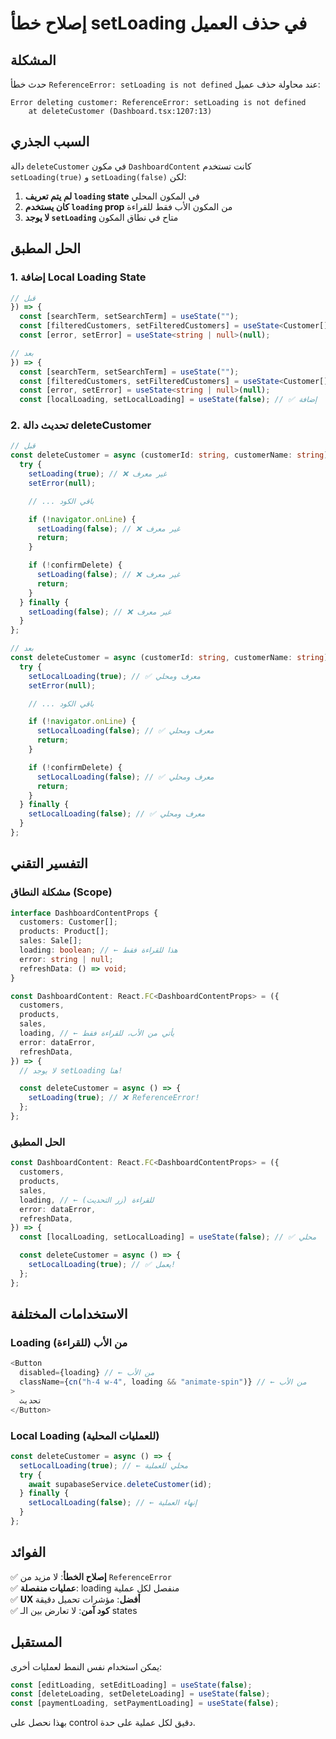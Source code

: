 # إصلاح خطأ setLoading في حذف العميل

## المشكلة

حدث خطأ `ReferenceError: setLoading is not defined` عند محاولة حذف عميل:

```
Error deleting customer: ReferenceError: setLoading is not defined
    at deleteCustomer (Dashboard.tsx:1207:13)
```

## السبب الجذري

دالة `deleteCustomer` في مكون `DashboardContent` كانت تستخدم `setLoading(true)` و `setLoading(false)` لكن:

1. **لم يتم تعريف `loading` state** في المكون المحلي
2. **كان يستخدم `loading` prop** من المكون الأب فقط للقراءة
3. **لا يوجد `setLoading`** متاح في نطاق المكون

## الحل المطبق

### 1. إضافة Local Loading State

```typescript
// قبل
}) => {
  const [searchTerm, setSearchTerm] = useState("");
  const [filteredCustomers, setFilteredCustomers] = useState<Customer[]>([]);
  const [error, setError] = useState<string | null>(null);

// بعد
}) => {
  const [searchTerm, setSearchTerm] = useState("");
  const [filteredCustomers, setFilteredCustomers] = useState<Customer[]>([]);
  const [error, setError] = useState<string | null>(null);
  const [localLoading, setLocalLoading] = useState(false); // ✅ إضافة
```

### 2. تحديث دالة deleteCustomer

```typescript
// قبل
const deleteCustomer = async (customerId: string, customerName: string) => {
  try {
    setLoading(true); // ❌ غير معرف
    setError(null);

    // ... باقي الكود

    if (!navigator.onLine) {
      setLoading(false); // ❌ غير معرف
      return;
    }

    if (!confirmDelete) {
      setLoading(false); // ❌ غير معرف
      return;
    }
  } finally {
    setLoading(false); // ❌ غير معرف
  }
};

// بعد
const deleteCustomer = async (customerId: string, customerName: string) => {
  try {
    setLocalLoading(true); // ✅ معرف ومحلي
    setError(null);

    // ... باقي الكود

    if (!navigator.onLine) {
      setLocalLoading(false); // ✅ معرف ومحلي
      return;
    }

    if (!confirmDelete) {
      setLocalLoading(false); // ✅ معرف ومحلي
      return;
    }
  } finally {
    setLocalLoading(false); // ✅ معرف ومحلي
  }
};
```

## التفسير التقني

### مشكلة النطاق (Scope)

```typescript
interface DashboardContentProps {
  customers: Customer[];
  products: Product[];
  sales: Sale[];
  loading: boolean; // ← هذا للقراءة فقط
  error: string | null;
  refreshData: () => void;
}

const DashboardContent: React.FC<DashboardContentProps> = ({
  customers,
  products,
  sales,
  loading, // ← يأتي من الأب، للقراءة فقط
  error: dataError,
  refreshData,
}) => {
  // لا يوجد setLoading هنا!

  const deleteCustomer = async () => {
    setLoading(true); // ❌ ReferenceError!
  };
};
```

### الحل المطبق

```typescript
const DashboardContent: React.FC<DashboardContentProps> = ({
  customers,
  products,
  sales,
  loading, // ← للقراءة (زر التحديث)
  error: dataError,
  refreshData,
}) => {
  const [localLoading, setLocalLoading] = useState(false); // ✅ محلي

  const deleteCustomer = async () => {
    setLocalLoading(true); // ✅ يعمل!
  };
};
```

## الاستخدامات المختلفة

### Loading من الأب (للقراءة)

```typescript
<Button
  disabled={loading} // ← من الأب
  className={cn("h-4 w-4", loading && "animate-spin")} // ← من الأب
>
  تحديث
</Button>
```

### Local Loading (للعمليات المحلية)

```typescript
const deleteCustomer = async () => {
  setLocalLoading(true); // ← محلي للعملية
  try {
    await supabaseService.deleteCustomer(id);
  } finally {
    setLocalLoading(false); // ← إنهاء العملية
  }
};
```

## الفوائد

✅ **إصلاح الخطأ**: لا مزيد من `ReferenceError`  
✅ **عمليات منفصلة**: loading منفصل لكل عملية  
✅ **UX أفضل**: مؤشرات تحميل دقيقة  
✅ **كود آمن**: لا تعارض بين الـ states

## المستقبل

يمكن استخدام نفس النمط لعمليات أخرى:

```typescript
const [editLoading, setEditLoading] = useState(false);
const [deleteLoading, setDeleteLoading] = useState(false);
const [paymentLoading, setPaymentLoading] = useState(false);
```

بهذا نحصل على control دقيق لكل عملية على حدة.
